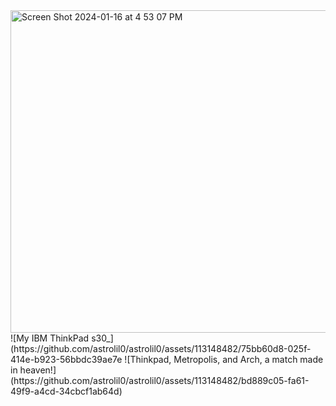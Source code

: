 <img width="516" alt="Screen Shot 2024-01-16 at 4 53 07 PM" src="https://github.com/astrolil0/astrolil0/assets/113148482/adeb0aa7-0dc1-458c-9698-af6a6f28833b">    
![My IBM ThinkPad s30_](https://github.com/astrolil0/astrolil0/assets/113148482/75bb60d8-025f-414e-b923-56bbdc39ae7e
![Thinkpad, Metropolis, and Arch, a match made in heaven!](https://github.com/astrolil0/astrolil0/assets/113148482/bd889c05-fa61-49f9-a4cd-34cbcf1ab64d)

<!--

**astrolil0/astrolil0** is a ✨ _special_ ✨ repo
sitory because its `README.md` (this file) appears on your GitHub profile.
![Thinkpad, Metropolis, and Arch, a match made in heaven!](https://github.com/astrolil0/astrolil0/assets/113148482/976e4755-5dff-450e-8d6f-44bafd639998)
![Thinkpad, Metropolis, and Arch, a match made in heaven!](https://github.com/astrolil0/astrolil0/assets/113148482/bd889c05-fa61-49f9-a4cd-34cbcf1ab64d)

![My IBM ThinkPad s30_](https://github.com/astrolil0/astrolil0/assets/113148482/75bb60d8-025f-414e-b923-56bbdc39ae7e)
Here are some ideas to get you started:

- 🔭 I’m currently working on ...
- 🌱 I’m currently learning ...
- 👯 I’m looking to collaborate on ...
- 🤔 I’m looking for help with ...
- 💬 Ask me about ...
- 📫 How to reach me: ...
- 😄 Pronouns: ...
- ⚡ Fun fact: ...
-->
